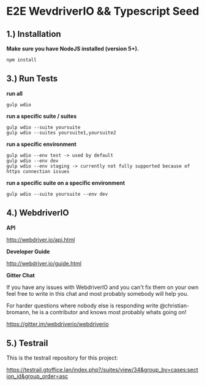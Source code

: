 # E2E WevdriverIO && Typescript Seed

## 1.) Installation

**Make sure you have NodeJS installed (version 5+).**
```shell
npm install
```

## 3.) Run Tests

**run all**
```shell
gulp wdio
```
**run a specific suite / suites**
```shell
gulp wdio --suite yoursuite
gulp wdio --suites yoursuite1,yoursuite2
```

**run a specific environment**

```shell
gulp wdio --env test -> used by default
gulp wdio --env dev
gulp wdio --env staging -> currently not fully supported because of https connection issues
```

**run a specific suite on a specific environment**
```shell
gulp wdio --suite yoursuite --env dev
```

## 4.) WebdriverIO

**API**

http://webdriver.io/api.html

**Developer Guide**

http://webdriver.io/guide.html

**Gitter Chat**

If you have any issues with WebdriverIO and you can't fix them on your own
feel free to write in this chat and most probably somebody will help you. 

For harder questions where nobody else is responding write @christian-bromann, he
is a contributor and knows most probably whats going on!

https://gitter.im/webdriverio/webdriverio

## 5.) Testrail
This is the testrail repository for this project:

https://testrail.gtoffice.lan/index.php?/suites/view/34&group_by=cases:section_id&group_order=asc

